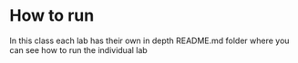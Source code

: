 # How to run

In this class each lab has their own in depth README.md folder where you can see how to run the individual lab


